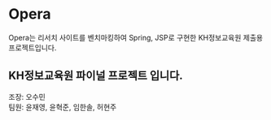 # Opera
Opera는 리서치 사이트를 벤치마킹하여 Spring, JSP로 구현한 KH정보교육원 제출용 프로젝트입니다.

## KH정보교육원 파이널 프로젝트 입니다.

조장: 오수민  
팀원: 윤재영, 윤혁준, 임한솔, 허현주
